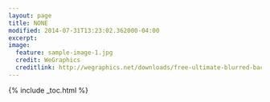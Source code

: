 ```yaml
---
layout: page
title: NONE
modified: 2014-07-31T13:23:02.362000-04:00
excerpt:
image:
  feature: sample-image-1.jpg
  credit: WeGraphics
  creditlink: http://wegraphics.net/downloads/free-ultimate-blurred-background-pack/
---
```


{% include _toc.html %}


